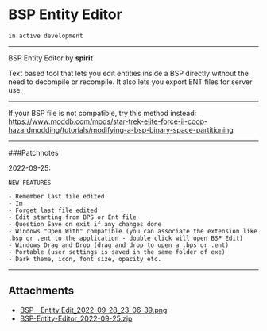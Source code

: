 # BSP Entity Editor

`in active development`

---

BSP Entity Editor by **spirit**

Text based tool that lets you edit entities inside a BSP directly without the need to decompile or recompile. It also lets you export ENT files for server use.

---

If your BSP file is not compatible, try this method instead:
https://www.moddb.com/mods/star-trek-elite-force-ii-coop-hazardmodding/tutorials/modifying-a-bsp-binary-space-partitioning

---

###Patchnotes

2022-09-25:

```
NEW FEATURES

- Remember last file edited
- Im
- Forget last file edited
- Edit starting from BPS or Ent file
- Question Save on exit if any changes done
- Windows "Open With" compatible (you can associate the extension like .bsp or .ent to the application - double click will open BSP Edit)
- Windows Drag and Drop (drag and drop to open a .bps or .ent)
- Portable (user settings is saved in the same folder of exe)
- Dark theme, icon, font size, opacity etc.
```

---

## Attachments

- [BSP - Entity Edit_2022-09-28_23-06-39.png](https://trello.com/1/cards/6315115bf96ac40164224e8b/attachments/6334b76e78248700a75e6d28/download/BSP_-_Entity_Edit_2022-09-28_23-06-39.png)
- [BSP-Entity-Editor_2022-09-25.zip](https://trello.com/1/cards/6315115bf96ac40164224e8b/attachments/6334b7b00900e20147eb610e/download/BSP-Entity-Editor_2022-09-25.zip)
